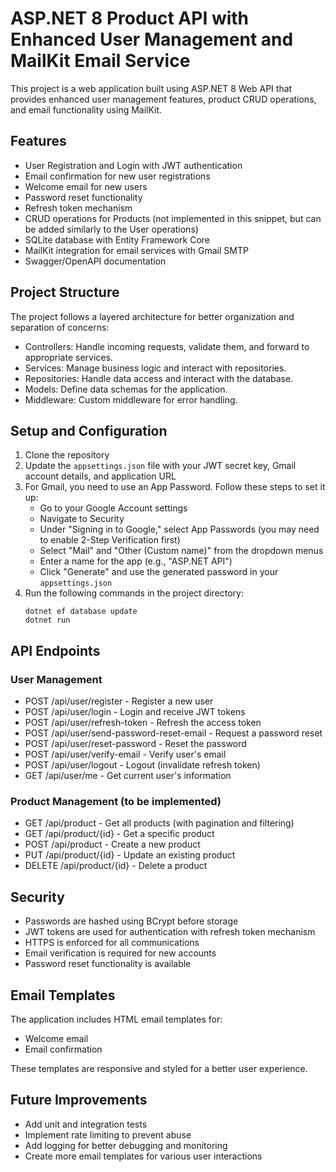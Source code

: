 # ASP.NET 8 Product API with Enhanced User Management and MailKit Email Service

This project is a web application built using ASP.NET 8 Web API that provides enhanced user management features, product CRUD operations, and email functionality using MailKit.

## Features

- User Registration and Login with JWT authentication
- Email confirmation for new user registrations
- Welcome email for new users
- Password reset functionality
- Refresh token mechanism
- CRUD operations for Products (not implemented in this snippet, but can be added similarly to the User operations)
- SQLite database with Entity Framework Core
- MailKit integration for email services with Gmail SMTP
- Swagger/OpenAPI documentation

## Project Structure

The project follows a layered architecture for better organization and separation of concerns:

- Controllers: Handle incoming requests, validate them, and forward to appropriate services.
- Services: Manage business logic and interact with repositories.
- Repositories: Handle data access and interact with the database.
- Models: Define data schemas for the application.
- Middleware: Custom middleware for error handling.

## Setup and Configuration

1. Clone the repository
2. Update the `appsettings.json` file with your JWT secret key, Gmail account details, and application URL
3. For Gmail, you need to use an App Password. Follow these steps to set it up:
   - Go to your Google Account settings
   - Navigate to Security
   - Under "Signing in to Google," select App Passwords (you may need to enable 2-Step Verification first)
   - Select "Mail" and "Other (Custom name)" from the dropdown menus
   - Enter a name for the app (e.g., "ASP.NET API")
   - Click "Generate" and use the generated password in your `appsettings.json`
4. Run the following commands in the project directory:
   ```
   dotnet ef database update
   dotnet run
   ```

## API Endpoints

### User Management

- POST /api/user/register - Register a new user
- POST /api/user/login - Login and receive JWT tokens
- POST /api/user/refresh-token - Refresh the access token
- POST /api/user/send-password-reset-email - Request a password reset
- POST /api/user/reset-password - Reset the password
- POST /api/user/verify-email - Verify user's email
- POST /api/user/logout - Logout (invalidate refresh token)
- GET /api/user/me - Get current user's information

### Product Management (to be implemented)

- GET /api/product - Get all products (with pagination and filtering)
- GET /api/product/{id} - Get a specific product
- POST /api/product - Create a new product
- PUT /api/product/{id} - Update an existing product
- DELETE /api/product/{id} - Delete a product

## Security

- Passwords are hashed using BCrypt before storage
- JWT tokens are used for authentication with refresh token mechanism
- HTTPS is enforced for all communications
- Email verification is required for new accounts
- Password reset functionality is available

## Email Templates

The application includes HTML email templates for:

- Welcome email
- Email confirmation

These templates are responsive and styled for a better user experience.

## Future Improvements

- Add unit and integration tests
- Implement rate limiting to prevent abuse
- Add logging for better debugging and monitoring
- Create more email templates for various user interactions

